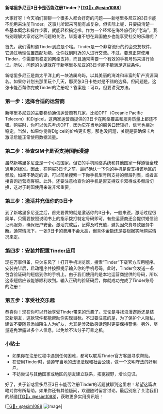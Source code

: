 **新喀里多尼亚3日卡是否能注册Tinder？[[TG💪+ @esim1088](https://t.me/s/esim1088)]**

大家好呀！今天咱们聊聊一个很多人都会好奇的问题——新喀里多尼亚的3日卡能不能用来注册Tinder。这事儿听起来可能有点复杂，但实际上呢，只要搞清楚一些基本概念和操作步骤，就能轻松搞定啦。作为一个经常在海外旅行的“老鸟”，我特别理解大家对这种问题的关注，毕竟谁不想在异国他乡也能享受社交的乐趣呢？

首先，我们得知道Tinder到底是个啥。Tinder是一个非常流行的约会交友软件，它通过地理位置匹配功能，让你找到附近的人进行交流。不过，要想正常使用Tinder，你需要有稳定的网络支持，而且通常需要一个有效的手机号码来进行验证。所以，问题的关键就在于新喀里多尼亚的3日卡能不能满足这些条件。

新喀里多尼亚是南太平洋上的一块法属岛屿，以其美丽的海滩和丰富的矿产资源闻名。如果你计划去那里玩个几天，那买张3日卡绝对是不错的选择。但问题是，这张卡能否帮你完成Tinder的注册呢？答案是：可以，但要讲究方法。

### 第一步：选择合适的运营商

新喀里多尼亚的主要移动通信运营商有几家，比如OPT（Oceanic Pacific Telecom）和Digicel。这两家运营商提供的3日卡在网络覆盖和服务质量上都还不错。购买时，你可以优先考虑OPT，因为它在当地的服务口碑较好，信号也相对稳定。当然，如果你觉得Digicel的价格更实惠，那也没问题，关键是要确保卡片激活后能正常使用数据流量。

### 第二步：检查SIM卡是否支持国际漫游

虽然新喀里多尼亚是一个小岛国家，但它的手机网络系统和其他国家一样遵循全球通用的标准。因此，在购买3日卡之前，最好确认一下你的手机是否支持该地区的频段。如果不确定的话，可以简单搜索一下你手机型号所支持的频段列表，或者直接咨询运营商客服。此外，还要注意检查你的手机是否支持双卡双待或多频段切换，这对于跨国使用来说非常重要。

### 第三步：激活并充值你的3日卡

到了新喀里多尼亚之后，首先要做的就是激活你的3日卡。一般来说，激活过程很简单，只需要按照说明书上的指示拨打特定号码即可。有些运营商还会提供短信验证码服务，确保账户安全。激活完成后，记得及时充值，避免因欠费导致服务中断。通常情况下，一张3日卡的费用不会太高，但具体金额还是要根据实际购买情况来定。

### 第四步：安装并配置Tinder应用

现在万事俱备，只欠东风了！打开手机浏览器，搜索“Tinder”下载官方应用程序。安装完毕后，启动程序并按照提示输入你的手机号码。此时，Tinder会发送一条包含验证码的短信到你的手机上。由于我们使用的是本地运营商提供的号码，所以这条短信应该能够顺利收到。输入正确的验证码后，你就成功完成了Tinder账号的注册！

### 第五步：享受社交乐趣

恭喜你！现在你可以开始享受Tinder带来的乐趣了。无论是寻找浪漫邂逅还是结交新朋友，这款软件都能帮助你实现目标。不过要注意的是，为了保护个人隐私，建议不要随意添加陌生人为好友，尤其是涉及敏感话题时更要保持警惕。另外，尽量避免泄露过多个人信息，以免给不法分子可乘之机。

### 小贴士

- 如果你在注册过程中遇到任何困难，都可以联系Tinder官方客服寻求帮助。
- 在使用Tinder时，请遵守当地的法律法规和社会公德，做一个文明守法的好用户。
- 不妨尝试与其他国家或地区的朋友建立联系，拓宽视野，增长见识。

好了，关于新喀里多尼亚3日卡能否注册Tinder的话题就聊到这里啦！希望这篇攻略对你有所帮助。如果你还有其他疑问，欢迎随时留言讨论。最后别忘了关注我们的频道[[TG💪+ @esim1088](https://t.me/s/esim1088)]，获取更多实用资讯哦！

[[TG💪+ @esim1088](https://t.me/s/esim1088) ![Image](https://i.postimg.cc/4NQfJmqS/Snipaste-2025-05-13-00-14-12.png)]